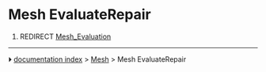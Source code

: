 # Mesh EvaluateRepair
1.  REDIRECT [Mesh_Evaluation](Mesh_Evaluation.md)



---
⏵ [documentation index](../README.md) > [Mesh](Mesh_Workbench.md) > Mesh EvaluateRepair
